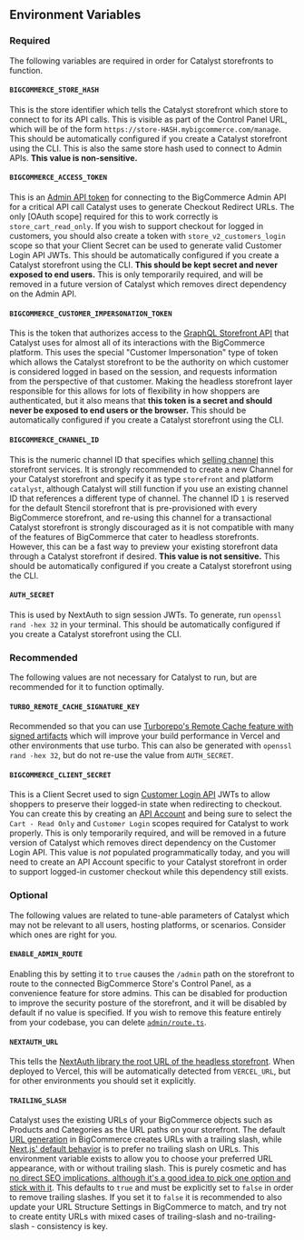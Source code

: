## Environment Variables

### Required
The following variables are required in order for Catalyst storefronts to function.

#### `BIGCOMMERCE_STORE_HASH`
This is the store identifier which tells the Catalyst storefront which store to connect to for its API calls. This is visible as part of the Control Panel URL, which will be of the form `https://store-HASH.mybigcommerce.com/manage`. This should be automatically configured if you create a Catalyst storefront using the CLI. This is also the same store hash used to connect to Admin APIs. **This value is non-sensitive.**

#### `BIGCOMMERCE_ACCESS_TOKEN`
This is an [Admin API token](https://support.bigcommerce.com/s/article/Store-API-Accounts?language=en_US#creating) for connecting to the BigCommerce Admin API for a critical API call Catalyst uses to generate Checkout Redirect URLs. The only [OAuth scope] required for this to work correctly is `store_cart_read_only`. If you wish to support checkout for logged in customers, you should also create a token with `store_v2_customers_login` scope so that your Client Secret can be used to generate valid Customer Login API JWTs. This should be automatically configured if you create a Catalyst storefront using the CLI. **This should be kept secret and never exposed to end users.** This is only temporarily required, and will be removed in a future version of Catalyst which removes direct dependency on the Admin API.

#### `BIGCOMMERCE_CUSTOMER_IMPERSONATION_TOKEN`
This is the token that authorizes access to the [GraphQL Storefront API](https://developer.bigcommerce.com/docs/storefront/graphql) that Catalyst uses for almost all of its interactions with the BigCommerce platform. This uses the special "Customer Impersonation" type of token which allows the Catalyst storefront to be the authority on which customer is considered logged in based on the session, and requests information from the perspective of that customer. Making the headless storefront layer responsible for this allows for lots of flexibility in how shoppers are authenticated, but it also means that **this token is a secret and should never be exposed to end users or the browser.** This should be automatically configured if you create a Catalyst storefront using the CLI.

#### `BIGCOMMERCE_CHANNEL_ID`
This is the numeric channel ID that specifies which [selling channel](https://developer.bigcommerce.com/docs/rest-management/channels#channels) this storefront services. It is strongly recommended to create a new Channel for your Catalyst storefront and specify it as type `storefront` and platform `catalyst`, although Catalyst will still function if you use an existing channel ID that references a different type of channel. The channel ID `1` is reserved for the default Stencil storefront that is pre-provisioned with every BigCommerce storefront, and re-using this channel for a transactional Catalyst storefront is strongly discouraged as it is not compatible with many of the features of BigCommerce that cater to headless storefronts. However, this can be a fast way to preview your existing storefront data through a Catalyst storefront if desired. **This value is not sensitive.** This should be automatically configured if you create a Catalyst storefront using the CLI.

#### `AUTH_SECRET`
This is used by NextAuth to sign session JWTs. To generate, run `openssl rand -hex 32` in your terminal. This should be automatically configured if you create a Catalyst storefront using the CLI.

### Recommended
The following values are not necessary for Catalyst to run, but are recommended for it to function optimally.


#### `TURBO_REMOTE_CACHE_SIGNATURE_KEY`
Recommended so that you can use [Turborepo's Remote Cache feature with signed artifacts](https://turbo.build/repo/docs/core-concepts/remote-caching#artifact-integrity-and-authenticity-verification) which will improve your build performance in Vercel and other environments that use turbo. This can also be generated with `openssl rand -hex 32`, but do not re-use the value from `AUTH_SECRET`.

#### `BIGCOMMERCE_CLIENT_SECRET`
This is a Client Secret used to sign [Customer Login API](https://developer.bigcommerce.com/docs/start/authentication/customer-login) JWTs to allow shoppers to preserve their logged-in state when redirecting to checkout. You can create this by creating an [API Account](https://support.bigcommerce.com/s/article/Store-API-Accounts?language=en_US#creating) and being sure to select the `Cart - Read Only` and `Customer Login` scopes required for Catalyst to work properly. This is only temporarily required, and will be removed in a future version of Catalyst which removes direct dependency on the Customer Login API. This value is _not_ populated programmatically today, and you will need to create an API Account specific to your Catalyst storefront in order to support logged-in customer checkout while this dependency still exists.

### Optional
The following values are related to tune-able parameters of Catalyst which may not be relevant to all users, hosting platforms, or scenarios. Consider which ones are right for you.

#### `ENABLE_ADMIN_ROUTE`
Enabling this by setting it to `true` causes the `/admin` path on the storefront to route to the connected BigCommerce Store's Control Panel, as a convenience feature for store admins. This can be disabled for production to improve the security posture of the storefront, and it will be disabled by default if no value is specified. If you wish to remove this feature entirely from your codebase, you can delete [`admin/route.ts`](https://github.com/bigcommerce/catalyst/blob/main/apps/core/app/admin/route.ts).

#### `NEXTAUTH_URL`
This tells the [NextAuth library the root URL of the headless storefront](https://next-auth.js.org/configuration/options#nextauth_url). When deployed to Vercel, this will be automatically detected from `VERCEL_URL`, but for other environments you should set it explicitly.

#### `TRAILING_SLASH`
Catalyst uses the existing URLs of your BigCommerce objects such as Products and Categories as the URL paths on your storefront. The default [URL generation](https://support.bigcommerce.com/s/article/Store-Settings?language=en_US#url-structure) in BigCommerce creates URLs with a trailing slash, while [Next.js' default behavior](https://nextjs.org/docs/app/api-reference/next-config-js/trailingSlash) is to prefer no trailing slash on URLs. This environment variable exists to allow you to choose your preferred URL appearance, with or without trailing slash. This is purely cosmetic and has [no direct SEO implications, although it's a good idea to pick one option and stick with it](https://developers.google.com/search/blog/2010/04/to-slash-or-not-to-slash). This defaults to `true` and must be explicitly set to `false` in order to remove trailing slashes. If you set it to `false` it is recommended to also update your URL Structure Settings in BigCommerce to match, and try not to create entity URLs with mixed cases of trailing-slash and no-trailing-slash - consistency is key.